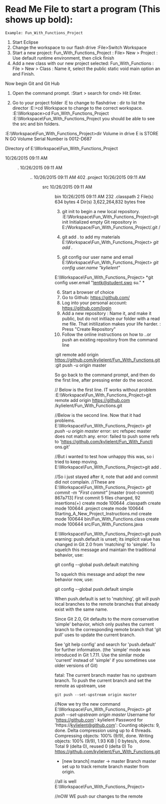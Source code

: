 # Read Me File to start a program (This shows up bold):
	Example: Fun_With_Functions_Project

1. Start Eclipse
2. Change the workspace to our flash drive
	:File>Switch Workspace 
3. Start a new project: Fun_With_Functions_Project
	: File> New > Project
		: Use default runtime environment,
			then click finish
4. Add a new class with our new
	project selected: Fun_With_Functions
	: File > New > Class
		: Name it, select the public static 
				void main option an and Finish.

Now begin Git and Git Hub
1. Open the command prompt.
	:Start > search for cmd> Hit Enter.

2. Go to your project folder
	:E to change to flashdrive 
	: dir to list the director
	:E:\>cd Workspace to change to the correct workspace.
	:E:\Workspace>cd Fun_With_Functions_Project
	:E:\Workspace\Fun_With_Functions_Project
		you should be able to see the src and bin folders.

:E:\Workspace\Fun_With_Functions_Project>dir
 Volume in drive E is STORE N GO
 Volume Serial Number is 0012-D687

 Directory of E:\Workspace\Fun_With_Functions_Project

10/26/2015  09:11 AM    <DIR>          .
10/26/2015  09:11 AM    <DIR>          ..
10/26/2015  09:11 AM               402 .project
10/26/2015  09:11 AM    <DIR>          src
10/26/2015  09:11 AM    <DIR>          bin
10/26/2015  09:11 AM               232 .classpath
               2 File(s)            634 bytes
               4 Dir(s)   3,622,264,832 bytes free

3. git init to begin a new local repository.
:E:\Workspace\Fun_With_Functions_Project>git init
Initialized empty Git repository in E:/Workspace/Fun_With_Functions_Project/.git
/

4. git add . to add my materials
E:\Workspace\Fun_With_Functions_Project> *git add .*

5. git config our user name and email
E:\Workspace\Fun_With_Functions_Project> *git config user.name "kylielent"*

E:\Workspace\Fun_With_Functions_Project> *git config user.email "lentk@student.swo
su." *


6. Start a browser of choice
7. Go to Github: https://github.com/
8. Log into your personal account: https://github.com/login
9. Add a new repository
	: Name it, and make it public, but do not initliaze our folder with a read me file. 
		That initilization makes your life harder. 
	: Press "Create Repository"
10. Follow the online instructions on how to 
	..or push an existing repository  from the command line

:git remote add origin https://github.com/kylielent/Fun_With_Functions.git
:git push -u origin master

So go back to the command prompt, and then do the first line, after pressing enter
	do the second.

// Below is the first line. IT works without problem
:E:\Workspace\Fun_With_Functions_Project>git remote add origin https://github.com
/kylielent/Fun_With_Functions.git

//Below is the second line. Now that it had problems. 
E:\Workspace\Fun_With_Functions_Project> *git push -u origin master*
error: src refspec master does not match any.
error: failed to push some refs to 'https://github.com/kylielent/Fun_With_Functi
ons.git'

//But i wanted to test how unhappy this was, so i tried to keep moving.
E:\Workspace\Fun_With_Functions_Project>git add .

//So i just stayed after it, note that add and commit did not complain.
//These are 
E:\Workspace\Fun_With_Functions_Project> *git commit -m "First commit"*
[master (root-commit) 867a713] First commit
 5 files changed, 92 insertions(+)
 create mode 100644 .classpath
 create mode 100644 .project
 create mode 100644 Starting_A_New_Project_Instructions.md
 create mode 100644 bin/Fun_With_Functions.class
 create mode 100644 src/Fun_With_Functions.java

E:\Workspace\Fun_With_Functions_Project>git push
warning: push.default is unset; its implicit value has changed in
Git 2.0 from 'matching' to 'simple'. To squelch this message
and maintain the traditional behavior, use:

  git config --global push.default matching

To squelch this message and adopt the new behavior now, use:

  git config --global push.default simple

When push.default is set to 'matching', git will push local branches
to the remote branches that already exist with the same name.

Since Git 2.0, Git defaults to the more conservative 'simple'
behavior, which only pushes the current branch to the corresponding
remote branch that 'git pull' uses to update the current branch.

See 'git help config' and search for 'push.default' for further information.
(the 'simple' mode was introduced in Git 1.7.11. Use the similar mode
'current' instead of 'simple' if you sometimes use older versions of Git)

fatal: The current branch master has no upstream branch.
To push the current branch and set the remote as upstream, use

    git push --set-upstream origin master


//Now we try the new command
E:\Workspace\Fun_With_Functions_Project> *git push --set-upstream origin master*
Username for 'https://github.com': kylielent
Password for 'https://kylielent@github.com':
Counting objects: 9, done.
Delta compression using up to 4 threads.
Compressing objects: 100% (9/9), done.
Writing objects: 100% (9/9), 1.93 KiB | 0 bytes/s, done.
Total 9 (delta 0), reused 0 (delta 0)
To https://github.com/kylielent/Fun_With_Functions.git
 * [new branch]      master -> master
Branch master set up to track remote branch master from origin.

//all is well
E:\Workspace\Fun_With_Functions_Project>


//nOW WE push our changes to the remote




































